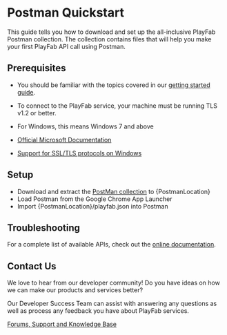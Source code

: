 # Postman Quickstart

This guide tells you how to download and set up the all-inclusive PlayFab Postman collection. The collection contains files that will help you make your first PlayFab API call using Postman.

## Prerequisites

- You should be familiar with the topics covered in our [getting started guide](https://api.playfab.com/docs/general-getting-started).

- To connect to the PlayFab service, your machine must be running TLS v1.2 or better.

- For Windows, this means Windows 7 and above
- [Official Microsoft Documentation](https://msdn.microsoft.com/en-us/library/windows/desktop/aa380516%28v=vs.85%29.aspx)
- [Support for SSL/TLS protocols on Windows](http://blogs.msdn.com/b/kaushal/archive/2011/10/02/support-for-ssl-tls-protocols-on-windows.aspx)

## Setup

- Download and extract the [PostMan collection](https://github.com/PlayFab/PostmanCollection) to {PostmanLocation}
- Load Postman from the Google Chrome App Launcher
- Import {PostmanLocation}/playfab.json into Postman

## Troubleshooting

For a complete list of available APIs, check out the [online documentation](http://api.playfab.com/Documentation/).

## Contact Us

We love to hear from our developer community!
Do you have ideas on how we can make our products and services better?

Our Developer Success Team can assist with answering any questions as well as process any feedback you have about PlayFab services.

[Forums, Support and Knowledge Base](https://community.playfab.com/index.html)
